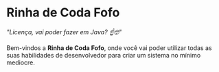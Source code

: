 # Rinha de Coda Fofo

_"Licença, vai poder fazer em Java? ☝️🤓"_

Bem-vindos a **Rinha de Coda Fofo**, onde você vai poder utilizar todas as suas habilidades de desenvolvedor para criar um
sistema no mínimo mediocre.

